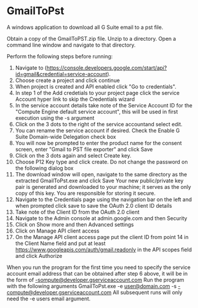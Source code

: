 # GmailToPst
A windows application to download all G Suite email to a pst file.

Obtain a copy of the GmailToPST.zip file.
Unzip to a directory.
Open a command line window and navigate to that directory.

Perform the following steps before running:

1. Navigate to (https://console.developers.google.com/start/api?id=gmail&credential=service-account).
2. Choose create a project and click continue
3. When project is created and API enabled click "Go to credentials".
5. In step 1 of the Add credetials to your project page click the service Account hyper link to skip the Credentials wizard
6. In the service account details take note of the Service Account ID for the "Compute Engine default service account", this will be used in first execution using the -s argument
7. Click on the 3 dots to the right of the service accountand select edit.
8. You can rename the service account if desired. Check the Enable G Suite Domain-wide Delegation check box
9. You will now be prompted to enter the product name for the consent screen, enter "Gmail to PST file exporter" and click Save
10. Click on the 3 dots again and select Create key.
11. Choose P12 Key type and click create. Do not change the password on the following dialog box
12. The download window will open, navigate to the same directory as the extracted GmailToPst.exe and click Save
  Your new public/private key pair is generated and downloaded to your machine; it serves as the only copy of this key. You are responsible for storing it secure.
13. Navigate to the Credentials page using the navigation bar on the left and when prompted click save to save the OAuth 2.0 client ID details
14. Take note of the Client ID from the OAuth 2.0 client
15. Navigate to the Admin console at admin.google.com and then Security
16. Click on Show more and then Advanced settings
17. Click on Manage API client access
18. On the Manage API client access page put the client ID from point 14 in the Client Name field and put at least 	https://www.googleapis.com/auth/gmail.readonly in the API scopes field and click Authorize


When you run the program for the first time you need to specify the service account email address that can be obtained after step 6 above, it will be in the form of <guid>-sompute@developer.gserviceaccount.com
Run the program with the following arguments GmailToPst.exe -e user@domain.com -s <guid>-compute@developer.gserviceaccount.com
All subsequent runs will only need the -e users email argument.
